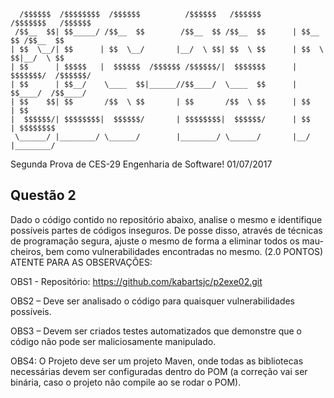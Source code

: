 ```
  /$$$$$$  /$$$$$$$$  /$$$$$$          /$$$$$$   /$$$$$$        /$$$$$$$   /$$$$$$ 
 /$$__  $$| $$_____/ /$$__  $$        /$$__  $$ /$$__  $$      | $$__  $$ /$$__  $$
| $$  \__/| $$      | $$  \__/       |__/  \ $$| $$  \ $$      | $$  \ $$|__/  \ $$
| $$      | $$$$$   |  $$$$$$  /$$$$$$ /$$$$$$/|  $$$$$$$      | $$$$$$$/  /$$$$$$/
| $$      | $$__/    \____  $$|______//$$____/  \____  $$      | $$____/  /$$____/ 
| $$    $$| $$       /$$  \ $$       | $$       /$$  \ $$      | $$      | $$      
|  $$$$$$/| $$$$$$$$|  $$$$$$/       | $$$$$$$$|  $$$$$$/      | $$      | $$$$$$$$
 \______/ |________/ \______/        |________/ \______/       |__/      |________/
```                                                                                
                                                                                                                                                            
Segunda Prova de CES-29 Engenharia de Software!
01/07/2017

## Questão 2

Dado o código contido no repositório abaixo, analise o mesmo e identifique possíveis partes de códigos inseguros. De posse disso, através de técnicas de programação segura, ajuste o mesmo de forma a eliminar todos os mau-cheiros, bem como vulnerabilidades encontradas no mesmo. (2.0 PONTOS) ATENTE PARA AS OBSERVAÇÕES:

OBS1 - Repositório: https://github.com/kabartsjc/p2exe02.git

OBS2 – Deve ser analisado o código para quaisquer vulnerabilidades possíveis.

OBS3 – Devem ser criados testes automatizados que demonstre que o código não pode ser maliciosamente manipulado.

OBS4: O Projeto deve ser um projeto Maven, onde todas as bibliotecas necessárias devem ser configuradas dentro do POM (a correção vai ser binária, caso o projeto não compile ao se rodar o POM).
